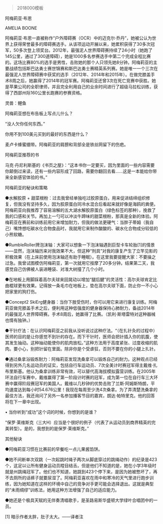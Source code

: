 # 
> 2018000模板


阿梅莉亚·布恩


AMELIA BOONE


阿梅莉亚·布恩一直被称作“户外障碍赛（OCR）中的迈克尔·乔丹”，她被公认为世界上获得荣誉最多的障碍赛选手。从该项运动开展以来，她累积获得了30多次冠军，50多次登上领奖台。2012年，最强泥人世界障碍赛持续了24小时（她跑了145公里，通过了300道障碍），她是1000多名参赛选手中第二个完成全程比赛的。这场比赛80%的选手是男性，击败她的那个人只领先她8分钟。阿梅莉亚的主要战绩包括斯巴达勇士赛世锦赛和斯巴达勇士赛精英系列赛。她是唯一一个三次在最强泥人世界障碍赛中获奖的选手（2012年、2014年和2015年）。在做完膝盖手术8周之后，她赢得了2014年的冠军赛。阿梅莉亚还曾3次在死亡竞赛中获胜。她是苹果公司的全职律师，并且完全利用自己的业余时间进行了超级马拉松训练，获得了西部州际160公里长跑赛的参赛资格。

灵兽：鲤鱼

阿梅莉亚想在布告板上写点儿什么？

“没人欠你任何东西。”

你用不到100美元买到的最好的东西是什么？

麦卢卡蜂蜜绷带。阿梅莉亚的肩膀和背部全是铁丝网留下的伤疤。

阿梅莉亚推荐的书

马克·丹尼利斯基的《书页之屋》：“这本书你一定要买，因为里面的一些内容需要你颠倒过来读，还有一些内容形成了回路，需要你翻回去看……这是一本能给你带来全新感官体验的书。”


阿梅莉亚的秘诀和策略

●水解胶原 + 甜菜根粉：过去我曾经单独吃过胶原蛋白，用来促进结缔组织修复，但我没有坚持多久，因为胶原蛋白同冷水混合后看起来就好像是海鸥的粪便。阿梅莉亚向我推荐了容易溶解的五大湖水解胶原蛋白（绿色标签的那种），挽救了我的口感和关节。再加上一勺可以冲淡牛蹄味的甜菜根粉，那真是全新的体验。阿梅莉亚在赛前和训练前用它来增加耐力，但我的做法更硬气：当胖子蒂姆（我自己）嘴馋想吃碳水化合物食品时，我就用它来制作酸酸的、碳水化合物成分较低的小熊软糖。

●RumbleRoller牌泡沫轴：大家可以想象一下泡沫轴遇到巨型卡车轮胎[1]的情景——显然，泡沫轴历来对我效果不大，但这种“刑具”对我的康复产生了立竿见影的积极效果（在上床前使用泡沫轴还有助于睡眠）。在这里我要提醒大家：不要操之过急。我曾试图模仿阿梅莉亚，第一次就用它按摩了20多分钟。结果第二天，我感觉自己仿佛被人装进睡袋、对准大树撞了几个小时。

●在地板上用脚踩着高尔夫球来回晃动以增加“腿后腱”的灵活性：高尔夫球肯定比曲棍球更有效果。记得放一条毛巾在地板上，垫在高尔夫球下面，防止你一不小心把家里的狗打伤。

●Concept2 SkiErg健身器：当你下肢受伤时，你可以用它来进行康复训练。阿梅莉亚做完膝盖手术之后，便利用这种低强度的健身器保持心肺耐力，备战2014年的最强泥人世界障碍赛。手术8周后，她赢得了比赛。（凯利·斯塔雷特对这种器械也情有独钟。）

●干针疗法：在认识阿梅莉亚之前我从没听说过这种疗法。“（在扎针灸的过程中）医师的目的是让你感觉不到针的存在。而下干针时，医师会把针插入你的肌腹，使其发生抽动。这种抽动能使你的肌肉放松。”这种方法用于高度紧张、过度收缩的肌肉。要小心，别把针留在里面。除非你是个受虐狂，否则不要在你的小腿上扎针。

●通过桑拿浴锻炼耐力：阿梅莉亚发现洗桑拿可以锻炼自己的耐力。这种观点已经得到另外几名运动员的证实，包括自行车运动员、7次全美计时赛冠军得主戴维·扎布里斯基。他认为桑拿训练非常有效，可以替代高海拔模拟露营训练。在2005年环法自行车赛中，戴维赢得了第一阶段计时赛的冠军，成为第一位在自行车三大环赛中赢得阶段赛冠军的美国人。戴维以几秒钟的优势击败了兰斯·阿姆斯特朗，平均速度达到每小时54.676公里！我现在每周至少洗4次桑拿。为了弄清楚洗桑拿的最佳方法，我还询问了另外一名参加播客节目的嘉宾，朗达·帕特里克。他的回答将在下一章中出现。

• 当你听到“成功”这个词的时候，你想到的是谁？

“保罗·莱维斯克（三大H）应当是个很好的例子（代表了从运动员到商界精英的完美转型）。是的，我想到的是保罗·莱维斯克。”


其他秘诀

●阿梅莉亚习惯在比赛前的早餐吃一点儿果酱馅饼。

●她不间断单次双跳（一次起跳时绳子两次从脚底穿过的跳绳动作）的纪录是423个，这足以让所有健身运动员瞠目结舌。但是他们不知道的是，她在小学3年级时就是州跳绳冠军了。他们也不知道，她跳到423个停下来，是因为她被憋坏了，再不去厕所的话裤子就要尿湿了。阿梅莉亚喜欢在雨中和寒冷的天气里进行跑步训练，因为她知道在这样的环境中自己的竞争对手更可能会选择退出。这就是典型的“未雨绸缪”训练法，她用这种方法增强了自己的适应能力。

●她还是个极具天赋的无伴奏清唱歌手，是圣路易斯华盛顿大学绿叶合唱团中的一员。


[1] 暗示作者太胖，肚子太大。——译者注


